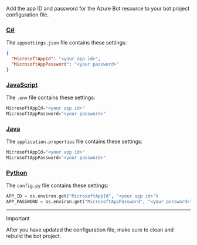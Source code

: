 
Add the app ID and password for the Azure Bot resource to your bot project configuration file.

### [C#](#tab/csharp)

The `appsettings.json` file contains these settings:

```json
{
  "MicrosoftAppId": "<your app id>",
  "MicrosoftAppPassword": "<your password>"
}
```

### [JavaScript](#tab/javascript)

The `.env` file contains these settings:

```javascript
MicrosoftAppId="<your app id>"
MicrosoftAppPassword="<your password>"
```

### [Java](#tab/java)

The `application.properties` file contains these settings:

```java
MicrosoftAppId="<your app id>"
MicrosoftAppPassword="<your password>"
```

### [Python](#tab/python)

The `config.py` file contains these settings:

```python
APP_ID = os.environ.get("MicrosoftAppId", "<your app id>")
APP_PASSWORD = os.environ.get("MicrosoftAppPassword", "<your password>")
```

---

>[!IMPORTANT]
> After you have updated the configuration file, make sure to clean and rebuild the bot project. 
